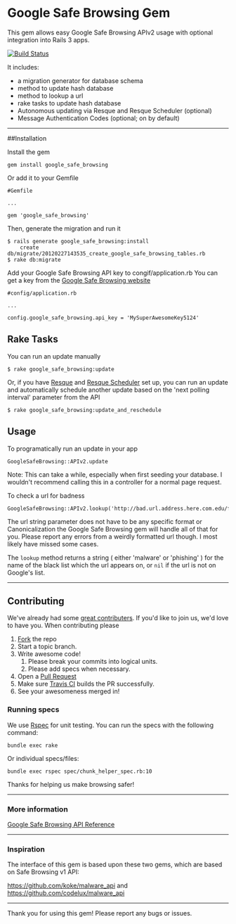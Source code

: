 # Google Safe Browsing Gem

This gem allows easy Google Safe Browsing APIv2 usage with optional integration
into Rails 3 apps.

[![Build Status](https://travis-ci.org/mobiledefense/google_safe_browsing.png)](https://travis-ci.org//mobiledefense/google_safe_browsing)

It includes:

* a migration generator for database schema
* method to update hash database
* method to lookup a url
* rake tasks to update hash database
* Autonomous updating via Resque and Resque Scheduler (optional)
* Message Authentication Codes (optional; on by default)

----------------------

##Installation

Install the gem

    gem install google_safe_browsing

Or add it to your Gemfile

    #Gemfile

    ...

    gem 'google_safe_browsing'

Then, generate the migration and run it

    $ rails generate google_safe_browsing:install
        create db/migrate/20120227143535_create_google_safe_browsing_tables.rb
    $ rake db:migrate


Add your Google Safe Browsing API key to congif/application.rb
You can get a key from the [Google Safe Browsing website](http://code.google.com/apis/safebrowsing/key_signup.html)

    #config/application.rb

    ...

    config.google_safe_browsing.api_key = 'MySuperAwesomeKey5124'


## Rake Tasks

You can run an update manually

    $ rake google_safe_browsing:update

Or, if you have [Resque](https://github.com/defunkt/resque) and 
[Resque Scheduler](https://github.com/bvandenbos/resque-scheduler) set up, you can 
run an update and automatically schedule another update based on the 'next polling 
interval' parameter from the API

    $ rake google_safe_browsing:update_and_reschedule

## Usage

To programatically run an update in your app

    GoogleSafeBrowsing::APIv2.update

Note: This can take a while, especially when first seeding your database. I wouldn't recommend
calling this in a controller for a normal page request.

To check a url for badness

    GoogleSafeBrowsing::APIv2.lookup('http://bad.url.address.here.com.edu/forProfit')

The url string parameter does not have to be any specific format or Canonicalization the Google
Safe Browsing gem will handle all of that for you. Please report any errors from a weirdly formatted 
url though. I most likely have missed some cases.

The `lookup` method returns a string ( either 'malware' or 'phishing' ) for the name of the black list
which the url appears on, or `nil` if the url is not on Google's list.

----------------

## Contributing

We've already had some [great
contributers](https://github.com/mobiledefense/google_safe_browsing/graphs/contributors).
If you'd like to join us, we'd love to have you. When contributing please

1. [Fork](https://github.com/mobiledefense/google_safe_browsing/fork) the repo
1. Start a topic branch.
1. Write awesome code!
   1. Please break your commits into logical units.
   1. Please add specs when necessary.
1. Open a [Pull Request](https://github.com/mobiledefense/google_safe_browsing/pulls)
1. Make sure [Travis CI](https://travis-ci.org/mobiledefense/google_safe_browsing)
   builds the PR successfully.
1. See your awesomeness merged in!

### Running specs

We use [Rspec](http://rspec.info/) for unit testing. You can run the specs with
the following command:

    bundle exec rake

Or individual specs/files:

    bundle exec rspec spec/chunk_helper_spec.rb:10


Thanks for helping us make browsing safer!

----------------

### More information

[Google Safe Browsing API Reference](http://code.google.com/apis/safebrowsing/)

----------------

### Inspiration

The interface of this gem is based upon these two gems, which are
based on Safe Browsing v1 API:

https://github.com/koke/malware_api
and
https://github.com/codelux/malware_api

------------------

Thank you for using this gem! Please report any bugs or issues.
